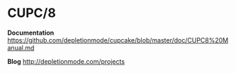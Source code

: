 # CUPC/8

**Documentation**
https://github.com/depletionmode/cupcake/blob/master/doc/CUPC8%20Manual.md

**Blog**
http://depletionmode.com/projects
